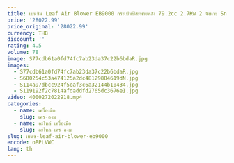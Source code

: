 ```yaml
---
title: เบนซิน Leaf Air Blower EB9000 กระเป๋าเป้สะพายหลัง 79.2cc 2.7Kw 2 จังหวะ Snow Blower ไร้สายแบน Air Duct Dusterfactory out
price: '28022.99'
price_original: '28022.99'
currency: THB
discount: ''
rating: 4.5
volume: 78
image: S77cdb61a0fd74fc7ab23da37c22b6bdaR.jpg
images:
  - S77cdb61a0fd74fc7ab23da37c22b6bdaR.jpg
  - S680254c53a474125a2dc48129884619dN.jpg
  - S114a97dbcc924f5eaf3c6a32144b10434.jpg
  - S119192f2c7814afdaddfd2765dc3676eI.jpg
video: 4000272022918.mp4
categories:
  - name: เครื่องมือ
    slug: เคร-องม
  - name: อะไหล่ เครื่องมือ
    slug: อะไหล-เคร-องม
slug: เบนซ-leaf-air-blower-eb9000
encode: oBPLVWC
lang: th
---
```

  